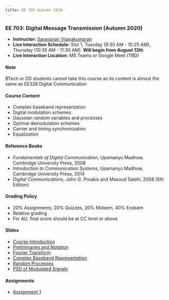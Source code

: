 ```yaml
---
title: EE 703 Autumn 2020
---
```



### EE 703: Digital Message Transmission (Autumn 2020)
  - **Instructor:** [Saravanan Vijayakumaran](http://www.ee.iitb.ac.in/~sarva)
  - **Live Interaction Schedule:** Slot 1, Tuesday (9:30 AM - 10:25 AM), Thursday (10:35 AM - 11:30 AM). **Will begin from August 13th**
  - **Live Interaction Location:** MS Teams or Google Meet (TBD)

#### Note

BTech or DD students cannot take this course as its content is almost the same as EE328 Digital Communication

#### Course Content

  - Complex baseband representation
  - Digital modulation schemes
  - Gaussian random variables and processes
  - Optimal demodulation schemes
  - Carrier and timing synchronization
  - Equalization


#### Reference Books

  - *Fundamentals of Digital Communication*, Upamanyu Madhow, Cambridge University Press, 2008
  - *Introduction to Communication Systems*, Upamanyu Madhow, Cambridge University Press, 2014
  - *Digital Communications*, John G. Proakis and Masoud Salehi, 2008 (5th Edition)

#### Grading Policy
  - 20% Assignments, 20% Quizzes, 20% Midsem, 40% Endsem
  - Relative grading
  - For AU, final score should be at CC level or above

#### Slides
  - [Course Introduction](/courses/EE703/2020/slides/Outline.pdf)
  - [Preliminaries and Notation](/courses/EE703/2020/slides/Preliminaries.pdf)
  - [Fourier Transform](/courses/EE703/2020/slides/FourierTransform.pdf)
  - [Complex Baseband Representation](/courses/EE703/2020/slides/ComplexBaseband.pdf)
  - [Random Processes](/courses/EE703/2020/slides/RandomProcesses.pdf)
  - [PSD of Modulated Signals](/courses/EE703/2020/slides/PSDofModulatedSignals.pdf)

#### Assignments
  - [Assignment 1](/courses/EE703/2020/assignments/assignment1.pdf)